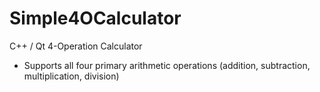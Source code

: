 # Simple4OCalculator
C++ / Qt 4-Operation Calculator
* Supports all four primary arithmetic operations (addition, subtraction, multiplication, division)

